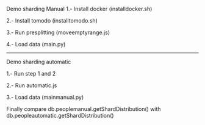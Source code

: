 Demo sharding Manual
1.- Install docker (installdocker.sh)

2.- Install tomodo (installtomodo.sh)

3.- Run presplitting (moveemptyrange.js)

4.- Load data (main.py)

-------------------------
Demo sharding automatic

1.- Run step 1 and 2 

2.- Run automatic.js

3.- Load data (mainmanual.py)

Finally compare db.peoplemanual.getShardDistribution() with db.peopleautomatic.getShardDistribution()
